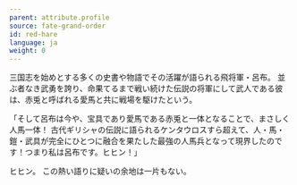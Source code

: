 ```yaml
---
parent: attribute.profile
source: fate-grand-order
id: red-hare
language: ja
weight: 0
---
```


三国志を始めとする多くの史書や物語でその活躍が語られる飛将軍・呂布。
並ぶ者なき武勇を誇り、命果てるまで戦い続けた伝説の将軍にして武人である彼は、赤兎と呼ばれる愛馬と共に戦場を駆けたという。

「そして呂布は今や、宝具であり愛馬である赤兎と一体となることで、まさしく人馬一体！
古代ギリシャの伝説に語られるケンタウロスすら超えて、人・馬・鎧・武具が完全にひとつに融合を果たした最強の人馬兵となって現界したのです！つまり私は呂布です。ヒヒン！」

ヒヒン。
この熱い語りに疑いの余地は一片もない。
